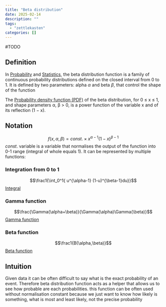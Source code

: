 ```yaml
---
title: "Beta distribution"
date: 2025-02-14
description: ""
tags: 
  - "zettlekasten"
categories: []
---
```


#TODO 
## Definition
In [Probability](Probability.md) and [Statistics](Statistics.md), the beta distribution function is a family of continuous probability distributions defined on the closed interval from 0 to 1.
It is defined by two parameters: alpha $\alpha$ and beta $\beta$, that control the shape of the function

The [Probability density function (PDF)](Probability%20density%20function%20(PDF)) of the beta distribution, for 0 ≤ x ≤ 1, and shape parameters α, β > 0, is a power function of the variable x and of its reflection (1 − x).

## Notation
$$f(x,\alpha,\beta)=const. \times x^{\alpha-1} (1-x)^{\beta-1}$$
$const.$ variable is a variable that normalises the output of the function into 0-1 range (integral of whole equals 1). It can be represented by multiple functions:
### Integration from 0 to 1
$$\frac1{\int_0^1{ u^{\alpha-1} (1-u)^{\beta-1}du}}$$
[Integral](Integral.md)
### Gamma function
$$\frac{\Gamma(\alpha+\beta)}{\Gamma(\alpha)\Gamma(\beta)}$$
[Gamma function](Gamma%20function.md)
### Beta function
$$\frac1{B(\alpha,\beta)}$$
[Beta function](Beta%20function)

## Intuition
Given data it can be often difficult to say what is the exact probability of an event. Therefore beta distribution function acts as a helper that allows us to see how probable are each probabilities. this function can be often used without normalisation constant because we just want to know how likely is something, what is most and least likely, not the precise probability
